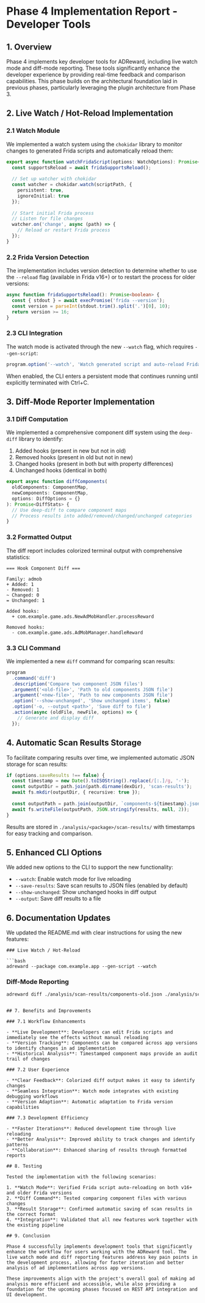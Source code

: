 # Phase 4 Implementation Report - Developer Tools

## 1. Overview

Phase 4 implements key developer tools for ADReward, including live watch mode and diff-mode reporting. These tools significantly enhance the developer experience by providing real-time feedback and comparison capabilities. This phase builds on the architectural foundation laid in previous phases, particularly leveraging the plugin architecture from Phase 3.

## 2. Live Watch / Hot-Reload Implementation

### 2.1 Watch Module

We implemented a watch system using the `chokidar` library to monitor changes to generated Frida scripts and automatically reload them:

```typescript
export async function watchFridaScript(options: WatchOptions): Promise<() => void> {
  const supportsReload = await fridaSupportsReload();
  
  // Set up watcher with chokidar
  const watcher = chokidar.watch(scriptPath, {
    persistent: true,
    ignoreInitial: true
  });
  
  // Start initial Frida process
  // Listen for file changes
  watcher.on('change', async (path) => {
    // Reload or restart Frida process
  });
}
```

### 2.2 Frida Version Detection

The implementation includes version detection to determine whether to use the `--reload` flag (available in Frida v16+) or to restart the process for older versions:

```typescript
async function fridaSupportsReload(): Promise<boolean> {
  const { stdout } = await execPromise('frida --version');
  const version = parseInt(stdout.trim().split('.')[0], 10);
  return version >= 16;
}
```

### 2.3 CLI Integration

The watch mode is activated through the new `--watch` flag, which requires `--gen-script`:

```typescript
program.option('--watch', 'Watch generated script and auto-reload Frida on changes', false);
```

When enabled, the CLI enters a persistent mode that continues running until explicitly terminated with Ctrl+C.

## 3. Diff-Mode Reporter Implementation

### 3.1 Diff Computation

We implemented a comprehensive component diff system using the `deep-diff` library to identify:

1. Added hooks (present in new but not in old)
2. Removed hooks (present in old but not in new)
3. Changed hooks (present in both but with property differences)
4. Unchanged hooks (identical in both)

```typescript
export async function diffComponents(
  oldComponents: ComponentMap,
  newComponents: ComponentMap,
  options: DiffOptions = {}
): Promise<DiffStats> {
  // Use deep-diff to compare component maps
  // Process results into added/removed/changed/unchanged categories
}
```

### 3.2 Formatted Output

The diff report includes colorized terminal output with comprehensive statistics:

```
=== Hook Component Diff ===

Family: admob
+ Added: 1
- Removed: 1
~ Changed: 0
= Unchanged: 1

Added hooks:
  + com.example.game.ads.NewAdMobHandler.processReward

Removed hooks:
  - com.example.game.ads.AdMobManager.handleReward
```

### 3.3 CLI Command

We implemented a new `diff` command for comparing scan results:

```typescript
program
  .command('diff')
  .description('Compare two component JSON files')
  .argument('<old-file>', 'Path to old components JSON file')
  .argument('<new-file>', 'Path to new components JSON file')
  .option('--show-unchanged', 'Show unchanged items', false)
  .option('-o, --output <path>', 'Save diff to file')
  .action(async (oldFile, newFile, options) => {
    // Generate and display diff
  });
```

## 4. Automatic Scan Results Storage

To facilitate comparing results over time, we implemented automatic JSON storage for scan results:

```typescript
if (options.saveResults !== false) {
  const timestamp = new Date().toISOString().replace(/[:.]/g, '-');
  const outputDir = path.join(path.dirname(dexDir), 'scan-results');
  await fs.mkdir(outputDir, { recursive: true });
  
  const outputPath = path.join(outputDir, `components-${timestamp}.json`);
  await fs.writeFile(outputPath, JSON.stringify(results, null, 2));
}
```

Results are stored in `./analysis/<package>/scan-results/` with timestamps for easy tracking and comparison.

## 5. Enhanced CLI Options

We added new options to the CLI to support the new functionality:

- `--watch`: Enable watch mode for live reloading
- `--save-results`: Save scan results to JSON files (enabled by default)
- `--show-unchanged`: Show unchanged hooks in diff output
- `--output`: Save diff results to a file

## 6. Documentation Updates

We updated the README.md with clear instructions for using the new features:

```
### Live Watch / Hot-Reload

```bash
adreward --package com.example.app --gen-script --watch
```

### Diff-Mode Reporting

```bash
adreward diff ./analysis/scan-results/components-old.json ./analysis/scan-results/components-new.json
```
```

## 7. Benefits and Improvements

### 7.1 Workflow Enhancements

- **Live Development**: Developers can edit Frida scripts and immediately see the effects without manual reloading
- **Version Tracking**: Components can be compared across app versions to identify changes in ad implementation
- **Historical Analysis**: Timestamped component maps provide an audit trail of changes

### 7.2 User Experience

- **Clear Feedback**: Colorized diff output makes it easy to identify changes
- **Seamless Integration**: Watch mode integrates with existing debugging workflows
- **Version Adaption**: Automatic adaptation to Frida version capabilities

### 7.3 Development Efficiency

- **Faster Iterations**: Reduced development time through live reloading
- **Better Analysis**: Improved ability to track changes and identify patterns
- **Collaboration**: Enhanced sharing of results through formatted reports

## 8. Testing

Tested the implementation with the following scenarios:

1. **Watch Mode**: Verified Frida script auto-reloading on both v16+ and older Frida versions
2. **Diff Command**: Tested comparing component files with various changes
3. **Result Storage**: Confirmed automatic saving of scan results in the correct format
4. **Integration**: Validated that all new features work together with the existing pipeline

## 9. Conclusion

Phase 4 successfully implements development tools that significantly enhance the workflow for users working with the ADReward tool. The live watch mode and diff reporting features address key pain points in the development process, allowing for faster iteration and better analysis of ad implementations across app versions.

These improvements align with the project's overall goal of making ad analysis more efficient and accessible, while also providing a foundation for the upcoming phases focused on REST API integration and UI development. 